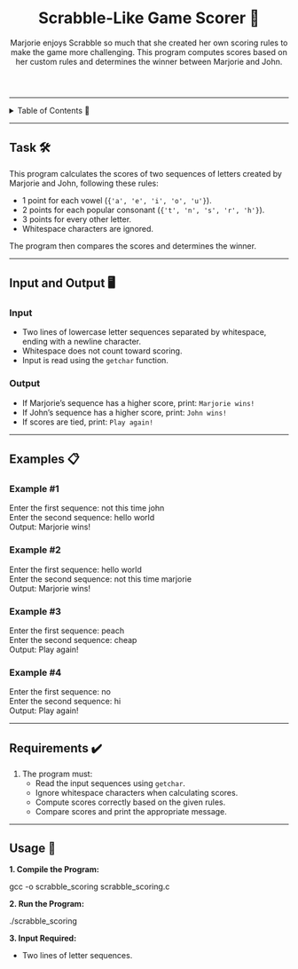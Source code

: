 <!DOCTYPE html>
<html lang="en">
<head>
  <meta charset="UTF-8">
  <meta name="viewport" content="width=device-width, initial-scale=1.0">
</head>
<body>

<header>
  <h1>Scrabble-Like Game Scorer 🎲</h1>
  <p>
    Marjorie enjoys Scrabble so much that she created her own scoring rules to make the game more challenging. This program computes scores based on her custom rules and determines the winner between Marjorie and John.
  </p>
</header>

<hr>

<details>
  <summary>Table of Contents 📖</summary>
  <ul>
    <li><a href="#task">Task</a></li>
    <li><a href="#input-and-output">Input and Output</a></li>
    <li><a href="#examples">Examples</a></li>
    <li><a href="#requirements">Requirements</a></li>
    <li><a href="#usage">Usage</a></li>
  </ul>
</details>

<hr>

<section id="task">
  <h2>Task 🛠️</h2>
  <p>
    This program calculates the scores of two sequences of letters created by Marjorie and John, following these rules:
  </p>
  <ul>
    <li>1 point for each vowel (<code>{'a', 'e', 'i', 'o', 'u'}</code>).</li>
    <li>2 points for each popular consonant (<code>{'t', 'n', 's', 'r', 'h'}</code>).</li>
    <li>3 points for every other letter.</li>
    <li>Whitespace characters are ignored.</li>
  </ul>
  <p>
    The program then compares the scores and determines the winner.
  </p>
</section>

<hr>

<section id="input-and-output">
  <h2>Input and Output 🖥️</h2>
  <h3>Input</h3>
  <ul>
    <li>Two lines of lowercase letter sequences separated by whitespace, ending with a newline character.</li>
    <li>Whitespace does not count toward scoring.</li>
    <li>Input is read using the <code>getchar</code> function.</li>
  </ul>

  <h3>Output</h3>
  <ul>
    <li>If Marjorie’s sequence has a higher score, print: <code>Marjorie wins!</code></li>
    <li>If John’s sequence has a higher score, print: <code>John wins!</code></li>
    <li>If scores are tied, print: <code>Play again!</code></li>
  </ul>
</section>

<hr>

<section id="examples">
  <h2>Examples 📋</h2>
  <h3>Example #1</h3>
  <div class="code-block">
    Enter the first sequence: not this time john<br>
    Enter the second sequence: hello world<br>
    Output: Marjorie wins!
  </div>

  <h3>Example #2</h3>
  <div class="code-block">
    Enter the first sequence: hello world<br>
    Enter the second sequence: not this time marjorie<br>
    Output: Marjorie wins!
  </div>

  <h3>Example #3</h3>
  <div class="code-block">
    Enter the first sequence: peach<br>
    Enter the second sequence: cheap<br>
    Output: Play again!
  </div>

  <h3>Example #4</h3>
  <div class="code-block">
    Enter the first sequence: no<br>
    Enter the second sequence: hi<br>
    Output: Play again!
  </div>
</section>

<hr>

<section id="requirements">
  <h2>Requirements ✔️</h2>
  <ol>
    <li>
      The program must:
      <ul>
        <li>Read the input sequences using <code>getchar</code>.</li>
        <li>Ignore whitespace characters when calculating scores.</li>
        <li>Compute scores correctly based on the given rules.</li>
        <li>Compare scores and print the appropriate message.</li>
      </ul>
    </li>
  </ol>
</section>

<hr>

<section id="usage">
  <h2>Usage 🚀</h2>
  <p><strong>1. Compile the Program:</strong></p>
  <div class="code-block">gcc -o scrabble_scoring scrabble_scoring.c</div>
  <p><strong>2. Run the Program:</strong></p>
  <div class="code-block">./scrabble_scoring</div>
  <p><strong>3. Input Required:</strong></p>
  <ul>
    <li>Two lines of letter sequences.</li>
  </ul>
</section>

</body>
</html>
